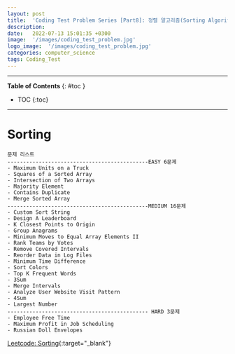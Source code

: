 ```yaml
---
layout: post
title:  'Coding Test Problem Series [Part8]: 정렬 알고리즘(Sorting Algorithm) - 문제'
description: 
date:   2022-07-13 15:01:35 +0300
image:  '/images/coding_test_problem.jpg'
logo_image:  '/images/coding_test_problem.jpg'
categories: computer_science
tags: Coding_Test
---
```

---

**Table of Contents**
{: #toc }
*  TOC
{:toc}

---


# Sorting

```
문제 리스트
---------------------------------------------EASY 6문제
- Maximum Units on a Truck
- Squares of a Sorted Array
- Intersection of Two Arrays
- Majority Element
- Contains Duplicate
- Merge Sorted Array
---------------------------------------------MEDIUM 16문제
- Custom Sort String
- Design A Leaderboard
- K Closest Points to Origin
- Group Anagrams
- Minimum Moves to Equal Array Elements II
- Rank Teams by Votes
- Remove Covered Intervals
- Reorder Data in Log Files
- Minimum Time Difference
- Sort Colors
- Top K Frequent Words
- 3Sum
- Merge Intervals
- Analyze User Website Visit Pattern
- 4Sum
- Largest Number
--------------------------------------------- HARD 3문제
- Employee Free Time
- Maximum Profit in Job Scheduling
- Russian Doll Envelopes
```



[Leetcode: Sorting](https://leetcode.com/tag/sorting/){:target="_blank"}